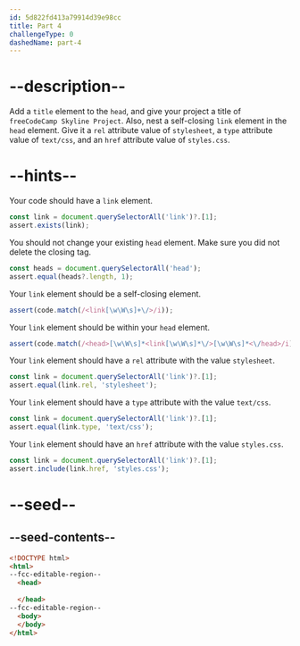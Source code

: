 ```yaml
---
id: 5d822fd413a79914d39e98cc
title: Part 4
challengeType: 0
dashedName: part-4
---
```


# --description--

Add a `title` element to the `head`, and give your project a title of `freeCodeCamp Skyline Project`. Also, nest a self-closing `link` element in the `head` element. Give it a `rel` attribute value of `stylesheet`, a `type` attribute value of `text/css`, and an `href` attribute value of `styles.css`.

# --hints--

Your code should have a `link` element.

```js
const link = document.querySelectorAll('link')?.[1];
assert.exists(link);
```

You should not change your existing `head` element. Make sure you did not delete the closing tag.

```js
const heads = document.querySelectorAll('head');
assert.equal(heads?.length, 1);
```

Your `link` element should be a self-closing element.

```js
assert(code.match(/<link[\w\W\s]+\/>/i));
```

Your `link` element should be within your `head` element.

```js
assert(code.match(/<head>[\w\W\s]*<link[\w\W\s]*\/>[\w\W\s]*<\/head>/i))
```

Your `link` element should have a `rel` attribute with the value `stylesheet`.

```js
const link = document.querySelectorAll('link')?.[1];
assert.equal(link.rel, 'stylesheet');
```

Your `link` element should have a `type` attribute with the value `text/css`.

```js
const link = document.querySelectorAll('link')?.[1];
assert.equal(link.type, 'text/css');
```

Your `link` element should have an `href` attribute with the value `styles.css`.

```js
const link = document.querySelectorAll('link')?.[1];
assert.include(link.href, 'styles.css');
```

# --seed--

## --seed-contents--

```html
<!DOCTYPE html>
<html>
--fcc-editable-region--
  <head>
    
  </head>
--fcc-editable-region--
  <body>
  </body>
</html>
```

